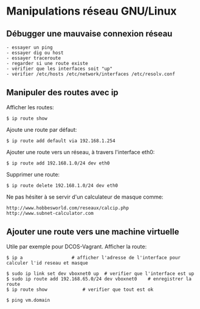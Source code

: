 # Manipulations réseau GNU/Linux

## Débugger une mauvaise connexion réseau

	- essayer un ping
	- essayer dig ou host
	- essayer traceroute
	- regarder si une route existe
	- vérifier que les interfaces soit "up"
	- vérifier /etc/hosts /etc/network/interfaces /etc/resolv.conf

## Manipuler des routes avec ip

Afficher les routes:

	$ ip route show

Ajoute une route par défaut:
	
	$ ip route add default via 192.168.1.254

Ajouter une route vers un réseau, à travers l'interface eth0: 

	$ ip route add 192.168.1.0/24 dev eth0

Supprimer une route:

	$ ip route delete 192.168.1.0/24 dev eth0

Ne pas hésiter à se servir d'un calculateur de masque comme:

	http://www.hobbesworld.com/reseaux/calcip.php
	http://www.subnet-calculator.com

## Ajouter une route vers une machine virtuelle

Utile par exemple pour DCOS-Vagrant. Afficher la route:

	$ ip a 					# afficher l'adresse de l'interface pour calculer l'id reseau et masque

	$ sudo ip link set dev vboxnet0 up 	# verifier que l'interface est up
	$ sudo ip route add 192.168.65.0/24 dev vboxnet0	# enregistrer la route
	$ ip route show				# verifier que tout est ok

	$ ping vm.domain

